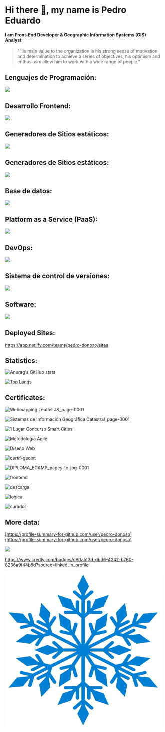 # Hi there 👋, my name is Pedro Eduardo

#### I am Front-End Developer & Geographic Information Systems (GIS) Analyst

> "His main value to the organization is his strong sense of motivation and determination to achieve a series of objectives, his optimism and enthusiasm allow him to work with a wide range of people."

## Lenguajes de Programación:

<p align="left">
  <a href="https://skillicons.dev">
    <img src="https://skillicons.dev/icons?i=js,ruby,matlab&theme=light&perline=12" />
  </a>
</p>

## Desarrollo Frontend:

<p align="left">
  <a href="https://skillicons.dev">
    <img src="https://skillicons.dev/icons?i=html,css,bootstrap,tailwind,react,vue&theme=light&perline=12" />
  </a>
</p>

## Generadores de Sitios estáticos:

<p align="left">
  <a href="https://skillicons.dev">
    <img src="https://skillicons.dev/icons?i=astro&theme=light&perline=12" />
  </a>
</p>

## Generadores de Sitios estáticos:

<p align="left">
  <a href="https://skillicons.dev">
    <img src="https://skillicons.dev/icons?i=rails,nodejs,express&theme=light&perline=12" />
  </a>
</p>

## Base de datos:

<p align="left">
  <a href="https://skillicons.dev">
    <img src="https://skillicons.dev/icons?i=postgres,sqlite,mongo&theme=light&perline=12" />
  </a>
</p>

## Platform as a Service (PaaS):

<p align="left">
  <a href="https://skillicons.dev">
    <img src="https://skillicons.dev/icons?i=heroku,netlify,firebase&theme=light&perline=12" />
  </a>
</p>

## DevOps:

<p align="left">
  <a href="https://skillicons.dev">
    <img src="https://skillicons.dev/icons?i=linux,bash,powershell&theme=light&perline=12" />
  </a>
</p>

## Sistema de control de versiones:

<p align="left">
  <a href="https://skillicons.dev">
    <img src="https://skillicons.dev/icons?i=git,github,gitlab&theme=light&perline=12" />
  </a>
</p>

## Software:

<p align="left">
  <a href="https://skillicons.dev">
    <img src="https://skillicons.dev/icons?i=vscode,postman,figma,sketchup,codepen,md,sass,replit,autocad&theme=light&perline=12" />
  </a>
</p>



## Deployed Sites:

https://app.netlify.com/teams/pedro-donoso/sites

## Statistics:

![Anurag's GitHub stats](https://github-readme-stats.vercel.app/api?username=pedro-donoso&show_icons=true&theme=highcontrast&hide=contribs,prs,issues)

[![Top Langs](https://github-readme-stats.vercel.app/api/top-langs/?username=pedro-donoso&layout=compact)](https://github.com/anuraghazra/github-readme-stats)

## Certificates:

![Webmapping Leaflet JS_page-0001](https://github.com/pedro-donoso/pedro-donoso/assets/68760595/590fb61a-ab23-4f41-9ef8-6f22a3b7d988)


![Sistemas de Información Geográfica Catastral_page-0001](https://github.com/pedro-donoso/pedro-donoso/assets/68760595/0ebf9ae6-87b6-4b76-be0e-cc2a1a2e4d4a)


![1 Lugar Concurso Smart Cities](https://github.com/pedro-donoso/pedro-donoso/assets/68760595/af30f6bd-131f-4b24-be12-e92707404aae)


![Metodología Agile](https://user-images.githubusercontent.com/68760595/211357229-ede2d88f-1c39-4712-b5e7-4d9436cdc68a.jpg)


![Diseño Web](https://user-images.githubusercontent.com/68760595/211356973-a7960ca4-486a-4872-bd6a-e9d5ed8d16df.jpg)

![certif-geoint](https://user-images.githubusercontent.com/68760595/167466572-8719e20b-6d5f-4761-a81b-a1345b44ecb4.JPG)

![DIPLOMA_ECAMP_pages-to-jpg-0001](https://user-images.githubusercontent.com/68760595/145825229-7827e72e-50f3-4616-96d3-7e86d6975109.jpg)

![frontend](https://user-images.githubusercontent.com/68760595/144440117-31e060f7-a684-49dd-81d4-e4839b7756c1.jpeg)

![descarga](https://user-images.githubusercontent.com/68760595/144438971-56d656d2-9b64-4751-98eb-0b06c7e936bd.png)

![logica](https://user-images.githubusercontent.com/68760595/144439458-021d6e73-8b53-4b26-84ae-488f947df048.jpeg)

![curador](https://user-images.githubusercontent.com/68760595/144439789-6ca63c53-874e-4a79-a9ee-f6f784c7b630.jpeg)


## More data:

[https://profile-summary-for-github.com/user/pedro-donoso](https://profile-summary-for-github.com/user/pedro-donoso)

![](https://user-images.githubusercontent.com/68760595/128285546-90e7ec7f-ddb7-4627-ba28-a2830cd2d666.png)

https://www.credly.com/badges/d90a5f3d-dbd6-4242-b760-8236a9f44b5d?source=linked_in_profile

![](https://raw.githubusercontent.com/acervenky/animated-github-badges/master/assets/acbadge.gif)
